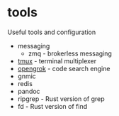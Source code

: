 # tools

Useful tools and configuration

- messaging
  - zmq - brokerless messaging 
- [tmux](tmux.md) - terminal multiplexer 
- [opengrok](opengrok.md) - code search engine
- gnmic
- redis
- pandoc
- ripgrep - Rust version of grep
- fd - Rust version of find
